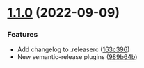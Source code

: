# [1.1.0](https://github.com/mateoroldos/svelte.bones/compare/v1.0.0...v1.1.0) (2022-09-09)


### Features

* Add changelog to .releaserc ([163c396](https://github.com/mateoroldos/svelte.bones/commit/163c396e2168909483a6d59d4a4cd1500d74d838))
* New semantic-release plugins ([989b64b](https://github.com/mateoroldos/svelte.bones/commit/989b64bf9c76956ed3b855068779a44b6e2ad785))
